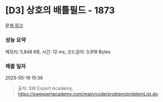 # [D3] 상호의 배틀필드 - 1873 

[문제 링크](https://swexpertacademy.com/main/code/problem/problemDetail.do?contestProbId=AV5LyE7KD2ADFAXc) 

### 성능 요약

메모리: 5,848 KB, 시간: 12 ms, 코드길이: 3,918 Bytes

### 제출 일자

2025-05-19 15:36



> 출처: SW Expert Academy, https://swexpertacademy.com/main/code/problem/problemList.do